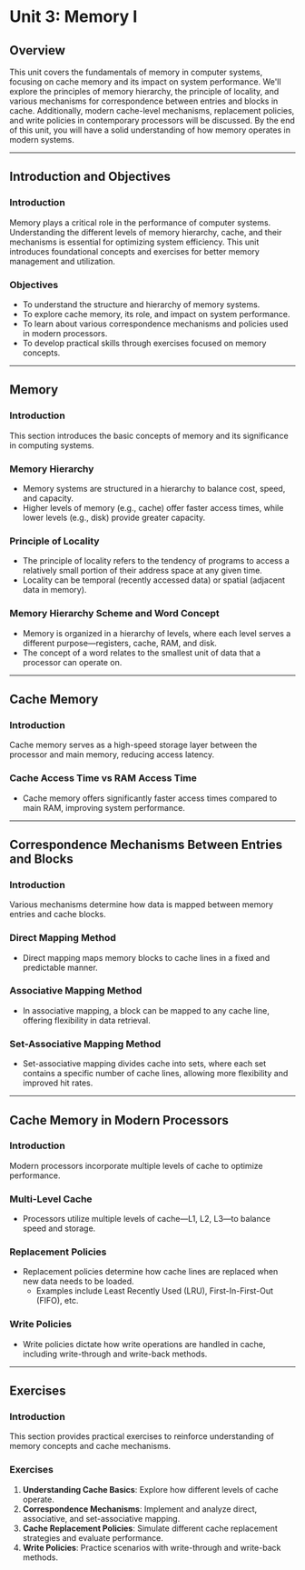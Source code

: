 # Unit 3: Memory I

## **Overview**

This unit covers the fundamentals of memory in computer systems, focusing on cache memory and its impact on system performance. We'll explore the principles of memory hierarchy, the principle of locality, and various mechanisms for correspondence between entries and blocks in cache. Additionally, modern cache-level mechanisms, replacement policies, and write policies in contemporary processors will be discussed. By the end of this unit, you will have a solid understanding of how memory operates in modern systems.

---

## **Introduction and Objectives**

### **Introduction**

Memory plays a critical role in the performance of computer systems. Understanding the different levels of memory hierarchy, cache, and their mechanisms is essential for optimizing system efficiency. This unit introduces foundational concepts and exercises for better memory management and utilization.

### **Objectives**

- To understand the structure and hierarchy of memory systems.
- To explore cache memory, its role, and impact on system performance.
- To learn about various correspondence mechanisms and policies used in modern processors.
- To develop practical skills through exercises focused on memory concepts.

---

## **Memory**

### **Introduction**

This section introduces the basic concepts of memory and its significance in computing systems.

### **Memory Hierarchy**

- Memory systems are structured in a hierarchy to balance cost, speed, and capacity.
- Higher levels of memory (e.g., cache) offer faster access times, while lower levels (e.g., disk) provide greater capacity.

### **Principle of Locality**

- The principle of locality refers to the tendency of programs to access a relatively small portion of their address space at any given time.
- Locality can be temporal (recently accessed data) or spatial (adjacent data in memory).

### **Memory Hierarchy Scheme and Word Concept**

- Memory is organized in a hierarchy of levels, where each level serves a different purpose—registers, cache, RAM, and disk.
- The concept of a word relates to the smallest unit of data that a processor can operate on.

---

## **Cache Memory**

### **Introduction**

Cache memory serves as a high-speed storage layer between the processor and main memory, reducing access latency.

### **Cache Access Time vs RAM Access Time**

- Cache memory offers significantly faster access times compared to main RAM, improving system performance.

---

## **Correspondence Mechanisms Between Entries and Blocks**

### **Introduction**

Various mechanisms determine how data is mapped between memory entries and cache blocks.

### **Direct Mapping Method**

- Direct mapping maps memory blocks to cache lines in a fixed and predictable manner.

### **Associative Mapping Method**

- In associative mapping, a block can be mapped to any cache line, offering flexibility in data retrieval.

### **Set-Associative Mapping Method**

- Set-associative mapping divides cache into sets, where each set contains a specific number of cache lines, allowing more flexibility and improved hit rates.

---

## **Cache Memory in Modern Processors**

### **Introduction**

Modern processors incorporate multiple levels of cache to optimize performance.

### **Multi-Level Cache**

- Processors utilize multiple levels of cache—L1, L2, L3—to balance speed and storage.

### **Replacement Policies**

- Replacement policies determine how cache lines are replaced when new data needs to be loaded.
    - Examples include Least Recently Used (LRU), First-In-First-Out (FIFO), etc.

### **Write Policies**

- Write policies dictate how write operations are handled in cache, including write-through and write-back methods.

---

## **Exercises**

### **Introduction**

This section provides practical exercises to reinforce understanding of memory concepts and cache mechanisms.

### **Exercises**

1. **Understanding Cache Basics**: Explore how different levels of cache operate.
2. **Correspondence Mechanisms**: Implement and analyze direct, associative, and set-associative mapping.
3. **Cache Replacement Policies**: Simulate different cache replacement strategies and evaluate performance.
4. **Write Policies**: Practice scenarios with write-through and write-back methods.